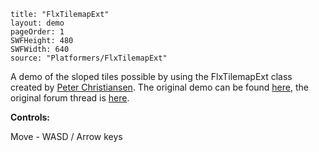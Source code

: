 ```
title: "FlxTilemapExt"
layout: demo
pageOrder: 1
SWFHeight: 480
SWFWidth: 640
source: "Platformers/FlxTilemapExt"
```

A demo of the sloped tiles possible by using the FlxTilemapExt class created by&nbsp;[Peter Christiansen](https://github.com/TheTurnipMaster). The original demo can be found [here](https://github.com/TheTurnipMaster/SlopeDemo), the original forum thread is [here](http://forums.flixel.org/index.php?topic=5460.0).

**Controls:**

Move - WASD / Arrow keys